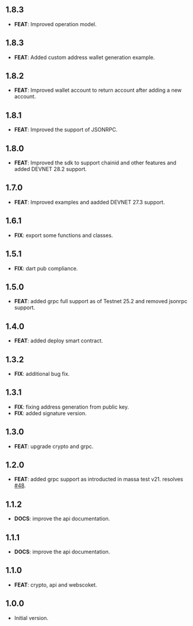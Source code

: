 
## 1.8.3

 - **FEAT**: Improved operation model.

## 1.8.3

 - **FEAT**: Added custom address wallet generation example.

## 1.8.2

 - **FEAT**: Improved wallet account to return account after adding a new account.

 
## 1.8.1

 - **FEAT**: Improved the support of JSONRPC.

## 1.8.0

 - **FEAT**: Improved the sdk to support chainid and other features  and added DEVNET 28.2 support.

## 1.7.0

 - **FEAT**: Improved examples and aadded DEVNET 27.3 support.

## 1.6.1

 - **FIX**: export some functions and classes.

## 1.5.1

 - **FIX**: dart pub compliance.

## 1.5.0

 - **FEAT**: added grpc full support as of Testnet 25.2 and removed jsonrpc support.

## 1.4.0

 - **FEAT**: added deploy smart contract.

## 1.3.2

 - **FIX**: additional bug fix.

## 1.3.1

 - **FIX**: fixing address generation from public key.
 - **FIX**: added signature version.

## 1.3.0

 - **FEAT**: upgrade crypto and grpc.

## 1.2.0

 - **FEAT**: added grpc support as introducted in massa test v21. resolves [#48](https://github.com/jwmdev/massa-dart/issues/48).

## 1.1.2

 - **DOCS**: improve the api documentation.

## 1.1.1

 - **DOCS**: improve the api documentation.

## 1.1.0

 - **FEAT**: crypto, api and webscoket.

## 1.0.0

- Initial version.

